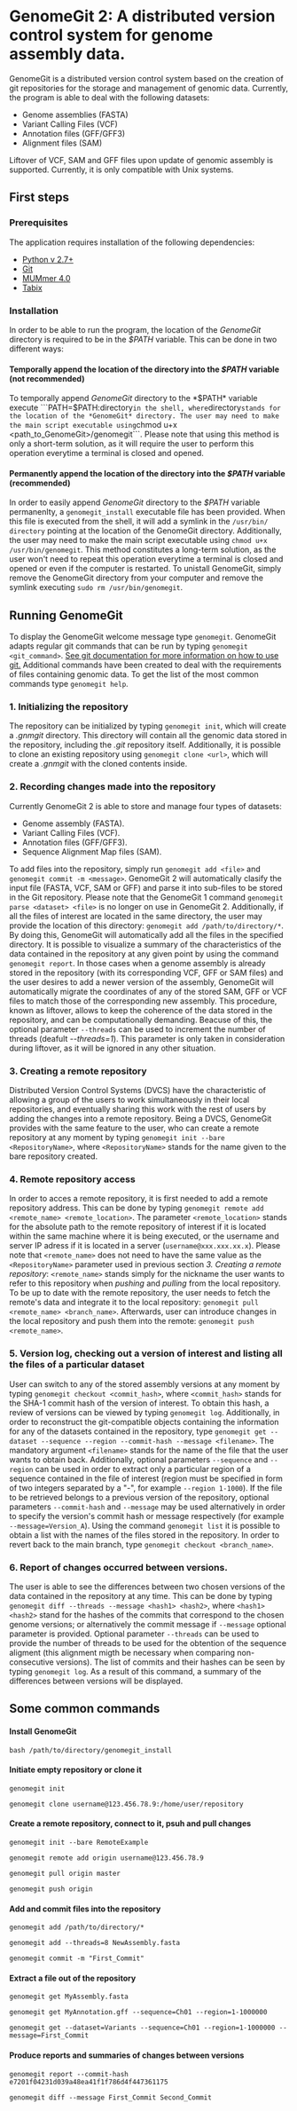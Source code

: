 # GenomeGit 2: A distributed version control system for genome assembly data.
GenomeGit is a distributed version control system based on the creation of git repositories for the storage and management of genomic data. Currently, the program is able to deal with the following datasets:

* Genome assemblies (FASTA)
* Variant Calling Files (VCF)
* Annotation files (GFF/GFF3)
* Alignment files (SAM)

Liftover of VCF, SAM and GFF files upon update of genomic assembly is supported. Currently, it is only compatible with Unix systems.

## First steps
### Prerequisites
The application requires installation of the following dependencies: 
* [Python v 2.7+](https://www.python.org/)
* [Git](https://git-scm.com/downloads)
* [MUMmer 4.0](https://mummer4.github.io/)
* [Tabix](http://www.htslib.org/doc/tabix.html)
### Installation
In order to be able to run the program, the location of the *GenomeGit* directory is required to be in the *$PATH* variable. This can be done in two different ways:
#### Temporally append the location of the directory into the *$PATH* variable (not recommended)
To temporally append *GenomeGit* directory to the *$PATH* variable execute ```PATH=$PATH:directory``` in the shell, where ```directory``` stands for the location of the *GenomeGit* directory. The user may need to make the main script executable using ```chmod u+x <path_to_GenomeGit>/genomegit```. Please note that using this method is only a short-term solution, as it will require the user to perform this operation everytime a terminal is closed and opened.
#### Permanently append the location of the directory into the *$PATH* variable (recommended)
In order to easily append  *GenomeGit* directory to the *$PATH* variable permanenlty, a ```genomegit_install``` executable file has been provided. When this file is executed from the shell, it will add a symlink in the ```/usr/bin/ directory``` pointing at the location of the GenomeGit directory. Additionally, the user may need to make the main script executable using ```chmod u+x /usr/bin/genomegit```. This method constitutes a long-term solution, as the user won't need to repeat this operation everytime a terminal is closed and opened or even if the computer is restarted. To unistall GenomeGit, simply remove the GenomeGit directory from your computer and remove the symlink executing ```sudo rm /usr/bin/genomegit```.

## Running GenomeGit

To display the GenomeGit welcome message type ```genomegit```.
GenomeGit adapts regular git commands that can be run by typing ```genomegit <git_command>```. [See git documentation for more information on how to use git.](https://git-scm.com/doc)
Additional commands have been created to deal with the requirements of files containing genomic data.
To get the list of the most common commands type ```genomegit help```.

### 1. Initializing the repository
The repository can be initialized by typing ```genomegit init```, which will create a *.gnmgit* directory. This directory will contain all the genomic data stored in the repository, including the *.git* repository itself. Additionally, it is possible to clone an existing repository using ```genomegit clone <url>```, which will create a *.gnmgit* with the cloned contents inside.

### 2. Recording changes made into the repository
Currently GenomeGit 2 is able to store and manage four types of datasets:

* Genome assembly (FASTA).
* Variant Calling Files (VCF).
* Annotation files (GFF/GFF3).
* Sequence Alignment Map files (SAM).

To add files into the repository, simply run ```genomegit add <file>``` and ```genomegit commit -m <message>```. GenomeGit 2 will automatically clasify the input file (FASTA, VCF, SAM or GFF) and parse it into sub-files to be stored in the Git repository. Please note that the GenomeGit 1 command ```genomegit parse <dataset> <file>``` is no longer on use in GenomeGit 2. Additionally, if all the files of interest are located in the same directory, the user may provide the location of this directory: ```genomegit add /path/to/directory/*```. By doing this, GenomeGit will automatically add all the files in the specified directory. It is possible to visualize a summary of the characteristics of the data contained in the repository at any given point by using the command ```genomegit report```. In those cases when a genome assembly is already stored in the repository (with its corresponding VCF, GFF or SAM files) and the user desires to add a newer version of the assembly, GenomeGit will automatically migrate the coordinates of any of the stored SAM, GFF or VCF files to match those of the corresponding new assembly. This procedure, known as liftover, allows to keep the coherence of the data stored in the repository, and can be computationally demanding. Beacuse of this, the optional parameter ```--threads``` can be used to increment the number of threads (deafult *--threads=1*). This parameter is only taken in consideration during liftover, as it will be ignored in any other situation.

### 3. Creating a remote repository
Distributed Version Control Systems (DVCS) have the characteristic of allowing a group of the users to work simultaneously in their local repositories, and eventually sharing this work with the rest of users by adding the changes into a remote repository. Being a DVCS, GenomeGit provides with the same feature to the user, who can create a remote repository at any moment by typing ```genomegit init --bare <RepositoryName>```, where ```<RepositoryName>``` stands for the name given to the bare repository created.

### 4. Remote repository access
In order to acces a remote repository, it is first needed to add a remote repository address. This can be done by typing ```genomegit remote add <remote_name> <remote_location>```. The parameter ```<remote_location>``` stands for the absolute path to the remote repository of interest if it is located within the same machine where it is being executed, or the username and server IP adress if it is located in a server (```username@xxx.xxx.xx.x```). Please note that ```<remote_name>``` does not need to have the same value as the ```<RepositoryName>``` parameter used in previous section *3. Creating a remote repository*:  ```<remote_name>``` stands simply for the nickname the user wants to refer to this repository when *pushing* and *pulling* from the local repository. To be up to date with the remote repository, the user needs to fetch the remote's data and integrate it to the local repository: ```genomegit pull <remote_name> <branch_name>```. Afterwards, user can introduce changes in the local repository and push them into the remote: ```genomegit push <remote_name>```.

### 5. Version log, checking out a version of interest and listing all the files of a particular dataset
User can switch to any of the stored assembly versions at any moment by typing ```genomegit checkout <commit_hash>```, where ```<commit_hash>``` stands for the SHA-1 commit hash of the version of interest. To obtain this hash, a review of versions can be viewed by typing ```genomegit log```. Additionally, in order to reconstruct the git-compatible objects containing the information for any of the datasets contained in the repository, type ```genomegit get --dataset --sequence --region --commit-hash --message <filename>```. The mandatory argument ```<filename>``` stands for the name of the file that the user wants to obtain back. Additionally, optional parameters ```--sequence``` and ```--region``` can be used in order to extract only a particular region of a sequence contained in the file of interest (region must be specified in form of two integers separated by a "-", for example ```--region 1-1000```). If the file to be retrieved belongs to a previous version of the repository, optional parameters ```--commit-hash``` and ```--message``` may be used alternatively in order to specify the version's commit hash or message respectively (for example ```--message=Version_A```). Using the command ```genomegit list``` it is possible to obtain a list with the names of the files stored in the repository. In order to revert back to the main branch, type ```genomegit checkout <branch_name>```.

### 6. Report of changes occurred between versions.
The user is able to see the differences between two chosen versions of the data contained in the repository at any time. This can be done by typing ```genomegit diff --threads --message <hash1> <hash2>```, where  ```<hash1> <hash2>``` stand for the hashes of the commits that correspond to the chosen genome versions; or alternatively the commit message if ```--message``` optional parameter is provided. Optional parameter ```--threads``` can be used to provide the number of threads to be used for the obtention of the sequence aligment (this alignment migth be necessary when comparing non-consecutive versions). The list of commits and their hashes can be seen by typing ```genomegit log```. As a result of this command, a summary of the differences between versions will be displayed.

## Some common commands
#### Install GenomeGit
```bash /path/to/directory/genomegit_install```
#### Initiate empty repository or clone it
```genomegit init```

```genomegit clone username@123.456.78.9:/home/user/repository```
#### Create a remote repository, connect to it, psuh and pull changes
```genomegit init --bare RemoteExample```

```genomegit remote add origin username@123.456.78.9```

```genomegit pull origin master```

```genomegit push origin```
#### Add and commit files into the repository
```genomegit add /path/to/directory/*```

```genomegit add --threads=8 NewAssembly.fasta```

```genomegit commit -m "First_Commit"```
#### Extract a file out of the repository
```genomegit get MyAssembly.fasta```

```genomegit get MyAnnotation.gff --sequence=Ch01 --region=1-1000000```

```genomegit get --dataset=Variants --sequence=Ch01 --region=1-1000000 --message=First_Commit```
#### Produce reports and summaries of changes between versions
```genomegit report	--commit-hash e7201f04231d039a48ea41f1f786d4f447361175```

```genomegit diff --message First_Commit Second_Commit```




 
